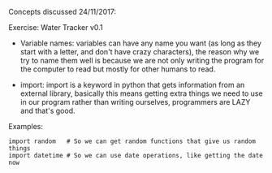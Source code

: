 Concepts discussed 24/11/2017:

Exercise: Water Tracker v0.1

- Variable names: variables can have any name you want (as long as they start
with a letter, and don't have crazy characters), the reason why we try to name
them well is because we are not only writing the program for the computer to
read but mostly for other humans to read.

- import: import is a keyword in python that gets information from an external
library, basically this means getting extra things we need to use in our
program rather than writing ourselves, programmers are LAZY and that's good.

Examples:

    import random   # So we can get random functions that give us random things
    import datetime # So we can use date operations, like getting the date now

